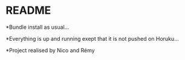 # README #

*Bundle install as usual...<br>

*Everything is up and running exept that it is not pushed on Horuku...<br>

*Project realised by Nico and Rémy
